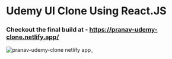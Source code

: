 # Udemy UI Clone Using React.JS

### Checkout the final build at - https://pranav-udemy-clone.netlify.app/

![pranav-udemy-clone netlify app_](https://user-images.githubusercontent.com/77333789/129201506-ecc1beb3-2f58-4056-9d99-fe2e187a0208.png)


